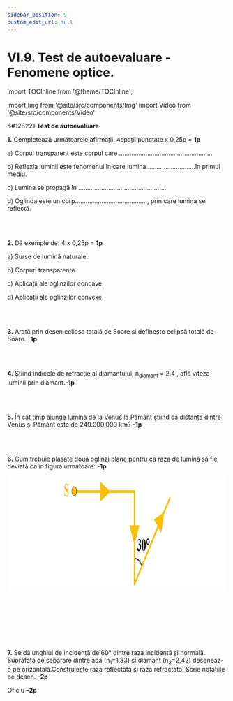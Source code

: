 ```yaml
---
sidebar_position: 9
custom_edit_url: null
---
```


# VI.9. Test de autoevaluare - Fenomene optice.


import TOCInline from '@theme/TOCInline';

<TOCInline toc={toc} />



import Img from '@site/src/components/Img'
import Video from '@site/src/components/Video'



<div class="alert alert--warning" role="alert">

&#128221 **Test de autoevaluare**



**1.** Completează următoarele afirmații: 4spații punctate x 0,25p = **1p**

a)	Corpul transparent este corpul care .....................................................

b)	Reflexia luminii este fenomenul în care lumina ...........................în primul mediu.

c)	Lumina se propagă în ..................................................

d)	Oglinda este un corp........................................., prin care lumina se reflectă.



<br></br>


**2.** Dă exemple de: 4 x 0,25p = **1p**


a)	Surse de lumină naturale.

b)	Corpuri transparente.

c)	Aplicații ale oglinzilor concave.

d)	Aplicații ale oglinzilor convexe.



<br></br>


**3.** Arată prin desen eclipsa totală de Soare și definește eclipsă totală de Soare. **-1p**


<br></br>


**4.** Știind indicele de refracție al diamantului, n<sub>diamant</sub> = 2,4 , află viteza luminii prin diamant.**-1p**

<br></br>




**5.** În cât timp ajunge lumina de la Venus la Pământ știind că distanța dintre Venus și Pământ este de 240.000.000 km? **-1p**

<br></br>

**6.** Cum trebuie plasate două oglinzi plane pentru ca raza de lumină să fie deviată ca în figura următoare: **-1p**



<Img className="img-responsive" src="fizica/clasa6/capitolul6/6_9_Poza1_Desen_Exercitiul5_vers2.jpg" width="1000" height="263" lazy={false} />

<br></br>
<br></br>
<br></br>


**7.** Se dă unghiul de incidență de 60° dintre raza incidentă și normală. Suprafața de separare dintre apă (n<sub>1</sub>=1,33) și diamant (n<sub>2</sub>=2,42) deseneaz-o pe orizontală.Construiește raza reflectată și raza refractată. Scrie notațiile pe desen. **-2p**



Oficiu **–2p**



</div>